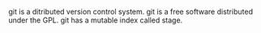 git is a ditributed version control system.
git is a free software distributed under the GPL.
git has a mutable index called stage.

